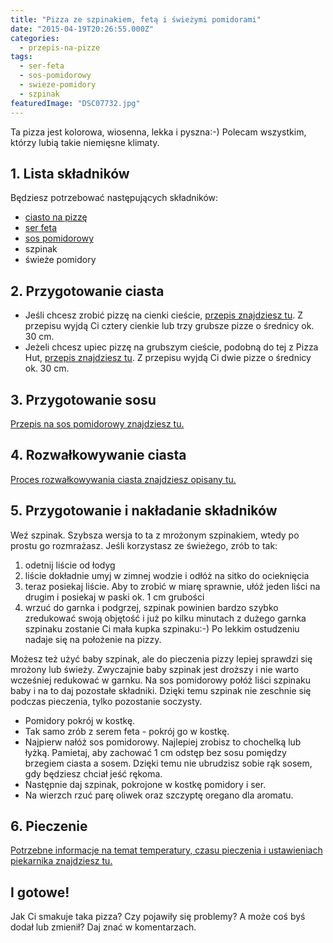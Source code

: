 ```yaml
---
title: "Pizza ze szpinakiem, fetą i świeżymi pomidorami"
date: "2015-04-19T20:26:55.000Z"
categories: 
  - przepis-na-pizze
tags: 
  - ser-feta
  - sos-pomidorowy
  - swieze-pomidory
  - szpinak
featuredImage: "DSC07732.jpg"
---
```


Ta pizza jest kolorowa, wiosenna, lekka i pyszna:-) Polecam wszystkim, którzy lubią takie niemięsne klimaty.

## 1\. Lista składników

Będziesz potrzebować następujących składników:

- <a title="Przepis na ciasto na pizzę" href="/przepis-na-ciasto-na-pizze/">ciasto na pizzę</a>
- <a title="Jaki ser wybrać do pizzy?" href="/jaki-ser-wybrac-do-pizzy/">ser feta</a>
- <a title="Sos pomidorowy" href="/sos-pomidorowy/">sos pomidorowy</a>
- szpinak
- świeże pomidory

## 2\. Przygotowanie ciasta

- Jeśli chcesz zrobić pizzę na cienki cieście, <a title="Przepis na ciasto na pizzę" href="/przepis-na-ciasto-na-pizze/">przepis znajdziesz tu</a>. Z przepisu wyjdą Ci cztery cienkie lub trzy grubsze pizze o średnicy ok. 30 cm.
- Jeżeli chcesz upiec pizzę na grubszym cieście, podobną do tej z Pizza Hut, <a title="Jak zrobić ciasto na pizzę jak w Pizza Hut?" href="/jak-zrobic-ciasto-na-pizze-jak-w-pizza-hut/">przepis znajdziesz tu</a>. Z przepisu wyjdą Ci dwie pizze o średnicy ok. 30 cm.

## 3\. Przygotowanie sosu

<a title="Sos pomidorowy" href="/sos-pomidorowy/">Przepis na sos pomidorowy znajdziesz tu.</a>

## 4\. Rozwałkowywanie ciasta

<a title="Jak wałkować ciasto do pizzy?" href="/jak-walkowac-ciasto-pizzy/">Proces rozwałkowywania ciasta znajdziesz opisany tu.</a>

## 5\. Przygotowanie i nakładanie składników

Weź szpinak. Szybsza wersja to ta z mrożonym szpinakiem, wtedy po prostu go rozmrażasz. Jeśli korzystasz ze świeżego, zrób to tak:

1. odetnij liście od łodyg
2. liście dokładnie umyj w zimnej wodzie i odłóż na sitko do ocieknięcia
3. teraz posiekaj liście. Aby to zrobić w miarę sprawnie, ułóż jeden liści na drugim i posiekaj w paski ok. 1 cm grubości
4. wrzuć do garnka i podgrzej, szpinak powinien bardzo szybko zredukować swoją objętość i już po kilku minutach z dużego garnka szpinaku zostanie Ci mała kupka szpinaku:-) Po lekkim ostudzeniu nadaje się na położenie na pizzy.

Możesz też użyć baby szpinak, ale do pieczenia pizzy lepiej sprawdzi się mrożony lub świeży. Zwyczajnie baby szpinak jest droższy i nie warto wcześniej redukować w garnku. Na sos pomidorowy połóż liści szpinaku baby i na to daj pozostałe składniki. Dzięki temu szpinak nie zeschnie się podczas pieczenia, tylko pozostanie soczysty.

- Pomidory pokrój w kostkę.
- Tak samo zrób z serem feta - pokrój go w kostkę.
- Najpierw nałóż sos pomidorowy. Najlepiej zrobisz to chochelką lub łyżką. Pamietaj, aby zachować 1 cm odstęp bez sosu pomiędzy brzegiem ciasta a sosem. Dzięki temu nie ubrudzisz sobie rąk sosem, gdy będziesz chciał jeść rękoma.
- Następnie daj szpinak, pokrojone w kostkę pomidory i ser.
- Na wierzch rzuć parę oliwek oraz szczyptę oregano dla aromatu.

## 6\. Pieczenie

<a title="Jak ustawić piekarnik do pieczenia pizzy?" href="/jak-ustawic-piekarnik-pieczenia-pizzy/">Potrzebne informacje na temat temperatury, czasu pieczenia i ustawieniach piekarnika znajdziesz tu.</a>

## I gotowe!

Jak Ci smakuje taka pizza? Czy pojawiły się problemy? A może coś byś dodał lub zmienił? Daj znać w komentarzach.
